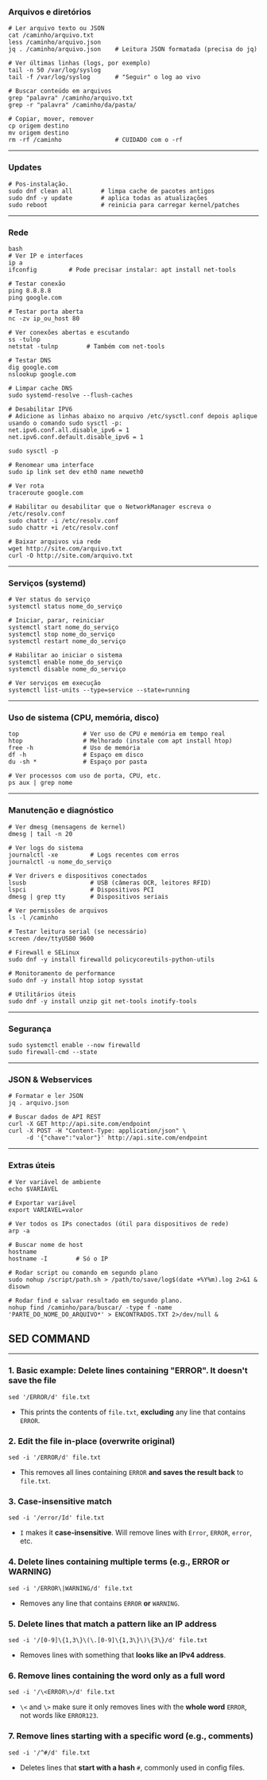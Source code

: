 ### **Arquivos e diretórios**

```
# Ler arquivo texto ou JSON
cat /caminho/arquivo.txt
less /caminho/arquivo.json
jq . /caminho/arquivo.json    # Leitura JSON formatada (precisa do jq)

# Ver últimas linhas (logs, por exemplo)
tail -n 50 /var/log/syslog
tail -f /var/log/syslog       # "Seguir" o log ao vivo

# Buscar conteúdo em arquivos
grep "palavra" /caminho/arquivo.txt
grep -r "palavra" /caminho/da/pasta/

# Copiar, mover, remover
cp origem destino
mv origem destino
rm -rf /caminho               # CUIDADO com o -rf
```
---

### **Updates**

```
# Pos-instalação.
sudo dnf clean all        # limpa cache de pacotes antigos
sudo dnf -y update        # aplica todas as atualizações
sudo reboot               # reinicia para carregar kernel/patches
```


---

### **Rede**

```
bash
# Ver IP e interfaces
ip a
ifconfig         # Pode precisar instalar: apt install net-tools

# Testar conexão
ping 8.8.8.8
ping google.com

# Testar porta aberta
nc -zv ip_ou_host 80

# Ver conexões abertas e escutando
ss -tulnp
netstat -tulnp        # Também com net-tools

# Testar DNS
dig google.com
nslookup google.com

# Limpar cache DNS
sudo systemd-resolve --flush-caches

# Desabilitar IPV6
# Adicione as linhas abaixo no arquivo /etc/sysctl.conf depois aplique usando o comando sudo sysctl -p:
net.ipv6.conf.all.disable_ipv6 = 1
net.ipv6.conf.default.disable_ipv6 = 1

sudo sysctl -p

# Renomear uma interface
sudo ip link set dev eth0 name neweth0

# Ver rota
traceroute google.com

# Habilitar ou desabilitar que o NetworkManager escreva o /etc/resolv.conf
sudo chattr -i /etc/resolv.conf
sudo chattr +i /etc/resolv.conf

# Baixar arquivos via rede
wget http://site.com/arquivo.txt
curl -O http://site.com/arquivo.txt
```

---

### **Serviços (systemd)**

```
# Ver status do serviço
systemctl status nome_do_serviço

# Iniciar, parar, reiniciar
systemctl start nome_do_serviço
systemctl stop nome_do_serviço
systemctl restart nome_do_serviço

# Habilitar ao iniciar o sistema
systemctl enable nome_do_serviço
systemctl disable nome_do_serviço

# Ver serviços em execução
systemctl list-units --type=service --state=running
```

---

### **Uso de sistema (CPU, memória, disco)**

```
top                  # Ver uso de CPU e memória em tempo real
htop                 # Melhorado (instale com apt install htop)
free -h              # Uso de memória
df -h                # Espaço em disco
du -sh *             # Espaço por pasta

# Ver processos com uso de porta, CPU, etc.
ps aux | grep nome

```

---

### **Manutenção e diagnóstico**

```
# Ver dmesg (mensagens de kernel)
dmesg | tail -n 20

# Ver logs do sistema
journalctl -xe         # Logs recentes com erros
journalctl -u nome_do_serviço

# Ver drivers e dispositivos conectados
lsusb                  # USB (câmeras OCR, leitores RFID)
lspci                  # Dispositivos PCI
dmesg | grep tty       # Dispositivos seriais

# Ver permissões de arquivos
ls -l /caminho

# Testar leitura serial (se necessário)
screen /dev/ttyUSB0 9600

# Firewall e SELinux
sudo dnf -y install firewalld policycoreutils-python-utils

# Monitoramento de performance
sudo dnf -y install htop iotop sysstat

# Utilitários úteis
sudo dnf -y install unzip git net-tools inotify-tools
```

---
### **Segurança**

```
sudo systemctl enable --now firewalld
sudo firewall-cmd --state
```

---

### **JSON & Webservices**

```
# Formatar e ler JSON
jq . arquivo.json

# Buscar dados de API REST
curl -X GET http://api.site.com/endpoint
curl -X POST -H "Content-Type: application/json" \
     -d '{"chave":"valor"}' http://api.site.com/endpoint
```

---

### **Extras úteis**

```
# Ver variável de ambiente
echo $VARIAVEL

# Exportar variável
export VARIAVEL=valor

# Ver todos os IPs conectados (útil para dispositivos de rede)
arp -a

# Buscar nome de host
hostname
hostname -I        # Só o IP

# Rodar script ou comando em segundo plano
sudo nohup /script/path.sh > /path/to/save/log$(date +%Y%m).log 2>&1 & disown

# Rodar find e salvar resultado em segundo plano.
nohup find /caminho/para/buscar/ -type f -name 'PARTE_DO_NOME_DO_ARQUIVO*' > ENCONTRADOS.TXT 2>/dev/null &
```
## SED COMMAND
---

### 1. **Basic example: Delete lines containing "ERROR". It doesn't save the file**

```
sed '/ERROR/d' file.txt
```

* This prints the contents of `file.txt`, **excluding** any line that contains `ERROR`.

### 2. **Edit the file in-place (overwrite original)**

```
sed -i '/ERROR/d' file.txt
```

* This removes all lines containing `ERROR` **and saves the result back** to `file.txt`.

### 3. **Case-insensitive match**

```
sed -i '/error/Id' file.txt
```

* `I` makes it **case-insensitive**. Will remove lines with `Error`, `ERROR`, `error`, etc.

### 4. **Delete lines containing multiple terms (e.g., ERROR or WARNING)**

```
sed -i '/ERROR\|WARNING/d' file.txt
```

* Removes any line that contains `ERROR` **or** `WARNING`.

### 5. **Delete lines that match a pattern like an IP address**

```
sed -i '/[0-9]\{1,3\}\(\.[0-9]\{1,3\}\)\{3\}/d' file.txt
```

* Removes lines with something that **looks like an IPv4 address**.

### 6. **Remove lines containing the word only as a full word**

```
sed -i '/\<ERROR\>/d' file.txt
```

* `\<` and `\>` make sure it only removes lines with the **whole word** `ERROR`, not words like `ERROR123`.

### 7. **Remove lines starting with a specific word (e.g., comments)**

```
sed -i '/^#/d' file.txt
```

* Deletes lines that **start with a hash** `#`, commonly used in config files.
